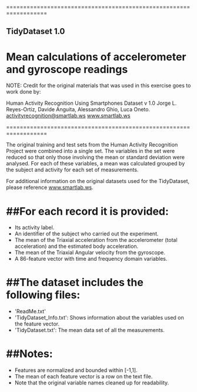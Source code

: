 ==================================================================
## TidyDataset 1.0
Mean calculations of accelerometer and gyroscope readings
==================================================================
NOTE: Credit for the original materials that was used in this exercise 
goes to work done by:

  Human Activity Recognition Using Smartphones Dataset v 1.0
  Jorge L. Reyes-Ortiz, Davide Anguita, Alessandro Ghio, Luca Oneto.
  activityrecognition@smartlab.ws
  www.smartlab.ws

==================================================================

The original training and test sets from the Human Activity Recognition Project were combined into a single set. The 
variables in the set were reduced so that only those involving the mean or standard deviation were analysed.  For each 
of these variables, a mean was calculated grouped by the subject and activity for each set of measurements.

For additional information on the original datasets used for the TidyDataset, please reference www.smartlab.ws.

##For each record it is provided:
======================================

- Its activity label. 
- An identifier of the subject who carried out the experiment.
- The mean of the Triaxial acceleration from the accelerometer (total acceleration) and the estimated body acceleration.
- The mean of the Triaxial Angular velocity from the gyroscope. 
- A 86-feature vector with time and frequency domain variables. 

##The dataset includes the following files:
=========================================

- 'ReadMe.txt'
- 'TidyDataset_Info.txt': Shows information about the variables used on the feature vector.
- 'TidyDataset.txt': The mean data set of all the measurements.

##Notes: 
======
- Features are normalized and bounded within [-1,1].
- The mean of each feature vector is a row on the text file.
- Note that the original variable names cleaned up for readability.


